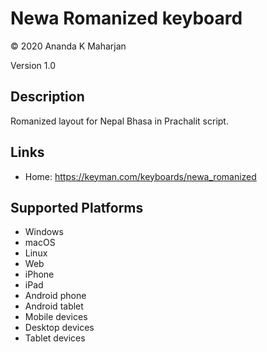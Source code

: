 Newa Romanized  keyboard
==============

© 2020 Ananda K Maharjan

Version 1.0

Description
-----------

Romanized layout for Nepal Bhasa in Prachalit script.

Links
-----
* Home: https://keyman.com/keyboards/newa_romanized

Supported Platforms
-------------------
 * Windows
 * macOS
 * Linux
 * Web
 * iPhone
 * iPad
 * Android phone
 * Android tablet
 * Mobile devices
 * Desktop devices
 * Tablet devices

